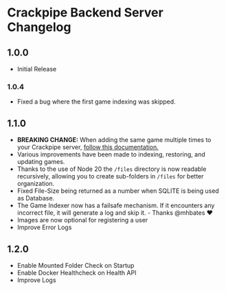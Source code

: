 # Crackpipe Backend Server Changelog

## 1.0.0

- Initial Release

### 1.0.4

- Fixed a bug where the first game indexing was skipped.

## 1.1.0

- **BREAKING CHANGE:** When adding the same game multiple times to your Crackpipe server, [follow this documentation.](https://crackpipe.de/docs/server-docs/adding-games#adding-the-same-game-multiple-times)
- Various improvements have been made to indexing, restoring, and updating games.
- Thanks to the use of Node 20 the `/files` directory is now readable recursively, allowing you to create sub-folders in `/files` for better organization.
- Fixed File-Size being returned as a number when SQLITE is being used as Database.
- The Game Indexer now has a failsafe mechanism. If it encounters any incorrect file, it will generate a log and skip it. - Thanks @mhbates ❤️
- Images are now optional for registering a user
- Improve Error Logs

## 1.2.0

- Enable Mounted Folder Check on Startup
- Enable Docker Healthcheck on Health API
- Improve Logs
